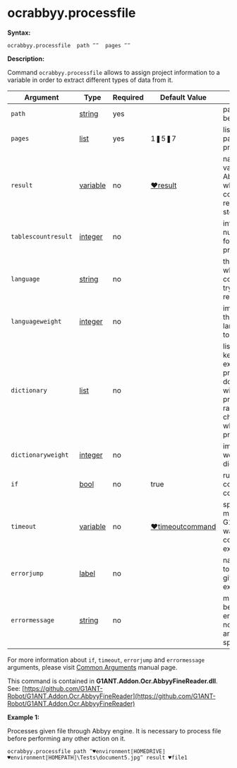 # ocrabbyy.processfile

**Syntax:**

```G1ANT
ocrabbyy.processfile  path ‴‴  pages ‴‴
```

**Description:**

Command `ocrabbyy.processfile` allows to assign project information to a variable in order to extract different types of data from it.

| Argument | Type | Required | Default Value | Description |
| -------- | ---- | -------- | ------------- | ----------- |
|`path`| [string](https://github.com/G1ANT-Robot/G1ANT.Manual/blob/master/G1ANT-Language/Structures/string.md) | yes | | path to a file to be processed |
|`pages`| [list](https://github.com/G1ANT-Robot/G1ANT.Manual/blob/master/G1ANT-Language/Structures/list.md) | yes | 1❚5❚7 | list of numbers of pages to be processed |
|`result`| [variable](https://github.com/G1ANT-Robot/G1ANT.Manual/blob/master/G1ANT-Language/Special-Characters/variable.md) | no | [♥result](https://github.com/G1ANT-Robot/G1ANT.Manual/blob/master/G1ANT-Language/Common-Arguments.md)  | name of a variable (of type AbbyyDocument) where command’s result will be stored  |
|`tablescountresult`| [integer](https://github.com/G1ANT-Robot/G1ANT.Manual/blob/master/G1ANT-Language/Structures/integer.md) | no | | info about the number of tables found in the processed file |
|`language`| [string](https://github.com/G1ANT-Robot/G1ANT.Manual/blob/master/G1ANT-Language/Structures/string.md) | no |  | the language which should be considered  trying to recognise text |
|`languageweight`| [integer](https://github.com/G1ANT-Robot/G1ANT.Manual/blob/master/G1ANT-Language/Structures/integer.md) | no | | importance of the chosen language from 0 to 100 |
|`dictionary`| [list](https://github.com/G1ANT-Robot/G1ANT.Manual/blob/master/G1ANT-Language/Structures/list.md) | no | | list of possible key words that exist in processed document that will have higher priority than random character strings while OCR processing |
|`dictionaryweight`| [integer](https://github.com/G1ANT-Robot/G1ANT.Manual/blob/master/G1ANT-Language/Structures/integer.md) | no | | importance of words in chosen dictionary |
|`if`| [bool](https://github.com/G1ANT-Robot/G1ANT.Manual/blob/master/G1ANT-Language/Structures/bool.md) | no | true | runs the command only if condition is true |
|`timeout`| [variable](https://github.com/G1ANT-Robot/G1ANT.Manual/blob/master/G1ANT-Language/Special-Characters/variable.md) | no | [♥timeoutcommand](https://github.com/G1ANT-Robot/G1ANT.Manual/blob/master/G1ANT-Language/Variables/Special-Variables.md)  | specifies time in milliseconds for G1ANT.Robot to wait for the command to be executed |
|`errorjump` | [label](https://github.com/G1ANT-Robot/G1ANT.Manual/blob/master/G1ANT-Language/Structures/label.md) | no | | name of the label to jump to if given `timeout` expires |
|`errormessage`| [string](https://github.com/G1ANT-Robot/G1ANT.Manual/blob/master/G1ANT-Language/Structures/string.md) | no |  | message that will be shown in case error occurs and no `errorjump` argument is specified |

For more information about `if`, `timeout`, `errorjump` and `errormessage` arguments, please visit [Common Arguments](https://github.com/G1ANT-Robot/G1ANT.Manual/blob/master/G1ANT-Language/Common-Arguments.md)  manual page.

This command is contained in **G1ANT.Addon.Ocr.AbbyyFineReader.dll**.
See: [https://github.com/G1ANT-Robot/G1ANT.Addon.Ocr.AbbyyFineReader](https://github.com/G1ANT-Robot/G1ANT.Addon.Ocr.AbbyyFineReader)

**Example 1:**

Processes given file through Abbyy engine. It is necessary to process file before performing any other action on it.

```G1ANT
ocrabbyy.processfile path ‴♥environment⟦HOMEDRIVE⟧♥environment⟦HOMEPATH⟧\Tests\document5.jpg‴ result ♥file1
```
